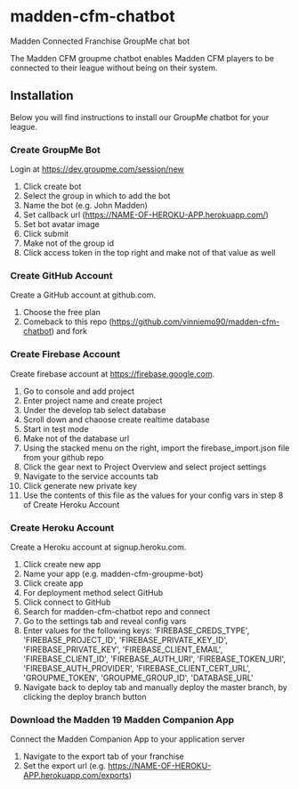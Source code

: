 # madden-cfm-chatbot
Madden Connected Franchise GroupMe chat bot

The Madden CFM groupme chatbot enables Madden CFM players to be connected to their league without being on their system.

## Installation
Below you will find instructions to install our GroupMe chatbot for your league.

### Create GroupMe Bot
Login at https://dev.groupme.com/session/new
1. Click create bot
2. Select the group in which to add the bot
3. Name the bot (e.g. John Madden)
4. Set callback url (https://NAME-OF-HEROKU-APP.herokuapp.com/)
5. Set bot avatar image
6. Click submit
7. Make not of the group id
8. Click access token in the top right and make not of that value as well

### Create GitHub Account
Create a GitHub account at github.com.
1. Choose the free plan
2. Comeback to this repo (https://github.com/vinniemo90/madden-cfm-chatbot) and fork

### Create Firebase Account
Create firebase account at https://firebase.google.com.
1. Go to console and add project
2. Enter project name and create project
3. Under the develop tab select database
4. Scroll down and chaoose create realtime database
5. Start in test mode
6. Make not of the database url
7. Using the stacked menu on the right, import the firebase_import.json file from your github repo
8. Click the gear next to Project Overview and select project settings
9. Navigate to the service accounts tab
10. Click generate new private key
11. Use the contents of this file as the values for your config vars in step 8 of Create Heroku Account

### Create Heroku Account
Create a Heroku account at signup.heroku.com. 
1. Click create new app
2. Name your app (e.g. madden-cfm-groupme-bot)
3. Click create app
4. For deployment method select GitHub
5. Click connect to GitHub
6. Search for madden-cfm-chatbot repo and connect
7. Go to the settings tab and reveal config vars
8. Enter values for the following keys: 'FIREBASE_CREDS_TYPE', 'FIREBASE_PROJECT_ID', 'FIREBASE_PRIVATE_KEY_ID', 'FIREBASE_PRIVATE_KEY', 'FIREBASE_CLIENT_EMAIL', 'FIREBASE_CLIENT_ID', 'FIREBASE_AUTH_URI', 'FIREBASE_TOKEN_URI', 'FIREBASE_AUTH_PROVIDER', 'FIREBASE_CLIENT_CERT_URL', 'GROUPME_TOKEN', 'GROUPME_GROUP_ID', 'DATABASE_URL'
9. Navigate back to deploy tab and manually deploy the master branch, by clicking the deploy branch button

### Download the Madden 19 Madden Companion App
Connect the Madden Companion App to your application server
1. Navigate to the export tab of your franchise
2. Set the export url (e.g. https://NAME-OF-HEROKU-APP.herokuapp.com/exports)
